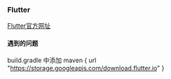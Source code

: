 ### Flutter
[Flutter官方网址](https://flutterchina.club/get-started/codelab/)

#### 遇到的问题
build.gradle 中添加 maven { url "https://storage.googleapis.com/download.flutter.io" }